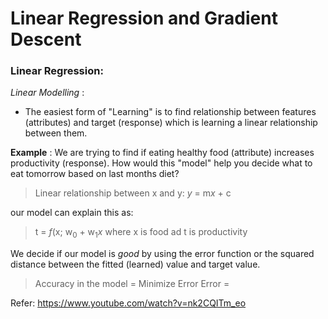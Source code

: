 # Linear Regression and Gradient Descent

### Linear Regression:

*Linear Modelling* :
 - The easiest form of "Learning" is to find relationship between features (attributes) and target (response) which is learning a linear relationship between them.  

**Example** : We are trying to find if eating healthy food (attribute) increases productivity (response). How would this "model" help you decide what to eat tomorrow based on last months diet? 

> Linear relationship between x and y:
> *y* = m*x* + c 

our model can explain this as:

> t = *f*(x; w<sub>0</sub> + w<sub>1</sub>*x*
> where x is food ad t is productivity

We decide if our model is *good* by using the error function or the squared distance between the fitted (learned) value and target value. 

> Accuracy in the model = Minimize Error 
> Error = 




Refer: https://www.youtube.com/watch?v=nk2CQITm_eo




